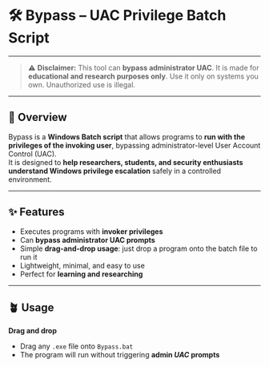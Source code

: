# 🛠️ Bypass – UAC Privilege Batch Script

---

> ⚠️ **Disclaimer:** This tool can **bypass administrator UAC**. It is made for **educational and research purposes only**. Use it only on systems you own. Unauthorized use is illegal.

---

## 🎯 Overview

Bypass is a **Windows Batch script** that allows programs to **run with the privileges of the invoking user**, bypassing administrator-level User Account Control (UAC).  
It is designed to **help researchers, students, and security enthusiasts understand Windows privilege escalation** safely in a controlled environment.

---

## ✨ Features

- Executes programs with **invoker privileges**  
- Can **bypass administrator UAC prompts**  
- Simple **drag-and-drop usage**: just drop a program onto the batch file to run it  
- Lightweight, minimal, and easy to use  
- Perfect for **learning and researching**

---

## 🪴 Usage

**Drag and drop**  
- Drag any `.exe` file onto `Bypass.bat`  
- The program will run without triggering **admin *UAC* prompts**

